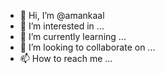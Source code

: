 - 👋 Hi, I’m @amankaal
- 👀 I’m interested in ...
- 🌱 I’m currently learning ...
- 💞️ I’m looking to collaborate on ...
- 📫 How to reach me ...

<!---
amankaal/amankaal is a ✨ special ✨ repository because its `README.md` (this file) appears on your GitHub profile.
You can click the Preview link to take a look at your changes.
--->
